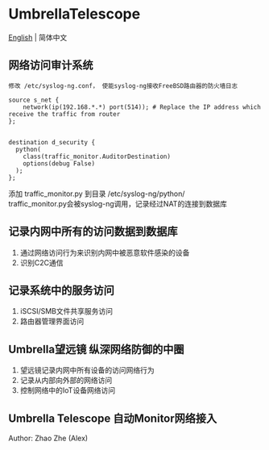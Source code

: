 # UmbrellaTelescope    

[English](README.md) | 简体中文    


## 网络访问审计系统        
```
修改 /etc/syslog-ng.conf， 使能syslog-ng接收FreeBSD路由器的防火墙日志    

source s_net {
    network(ip(192.168.*.*) port(514)); # Replace the IP address which receive the traffic from router
};


destination d_security { 
  python(
    class(traffic_monitor.AuditorDestination) 
    options(debug False)
  ); 
};

```
添加 traffic_monitor.py 到目录 /etc/syslog-ng/python/    
traffic_monitor.py会被syslog-ng调用，记录经过NAT的连接到数据库    

## 记录内网中所有的访问数据到数据库        
   1. 通过网络访问行为来识别内网中被恶意软件感染的设备    
   2. 识别C2C通信     

## 记录系统中的服务访问         
   1. iSCSI/SMB文件共享服务访问       
   2. 路由器管理界面访问       

## Umbrella望远镜 纵深网络防御的中圈      
   1. 望远镜记录内网中所有设备的访问网络行为      
   2. 记录从内部向外部的网络访问         
   3. 控制网络中的IoT设备网络访问    

## Umbrella Telescope 自动Monitor网络接入     


Author: Zhao Zhe (Alex)
